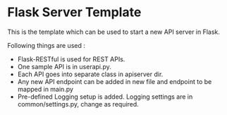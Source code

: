 Flask Server Template
====================================


This is the template which can be used to start a new API server in Flask.

Following things are used : 
- Flask-RESTful is used for REST APIs.
- One sample API is in userapi.py.
- Each API goes into separate class in apiserver dir.
- Any new API endpoint can be added in new file and endpoint to be mapped in main.py
- Pre-defined Logging setup is added. Logging settings are in common/settings.py, change as required.
